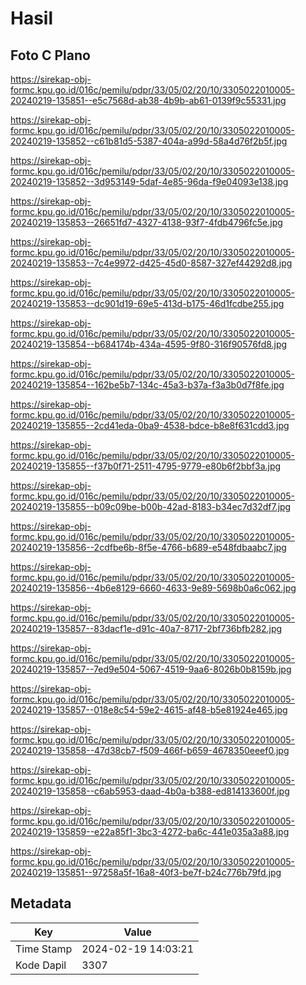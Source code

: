 # Hasil

## Foto C Plano

https://sirekap-obj-formc.kpu.go.id/016c/pemilu/pdpr/33/05/02/20/10/3305022010005-20240219-135851--e5c7568d-ab38-4b9b-ab61-0139f9c55331.jpg

https://sirekap-obj-formc.kpu.go.id/016c/pemilu/pdpr/33/05/02/20/10/3305022010005-20240219-135852--c61b81d5-5387-404a-a99d-58a4d76f2b5f.jpg

https://sirekap-obj-formc.kpu.go.id/016c/pemilu/pdpr/33/05/02/20/10/3305022010005-20240219-135852--3d953149-5daf-4e85-96da-f9e04093e138.jpg

https://sirekap-obj-formc.kpu.go.id/016c/pemilu/pdpr/33/05/02/20/10/3305022010005-20240219-135853--26651fd7-4327-4138-93f7-4fdb4796fc5e.jpg

https://sirekap-obj-formc.kpu.go.id/016c/pemilu/pdpr/33/05/02/20/10/3305022010005-20240219-135853--7c4e9972-d425-45d0-8587-327ef44292d8.jpg

https://sirekap-obj-formc.kpu.go.id/016c/pemilu/pdpr/33/05/02/20/10/3305022010005-20240219-135853--dc901d19-69e5-413d-b175-46d1fcdbe255.jpg

https://sirekap-obj-formc.kpu.go.id/016c/pemilu/pdpr/33/05/02/20/10/3305022010005-20240219-135854--b684174b-434a-4595-9f80-316f90576fd8.jpg

https://sirekap-obj-formc.kpu.go.id/016c/pemilu/pdpr/33/05/02/20/10/3305022010005-20240219-135854--162be5b7-134c-45a3-b37a-f3a3b0d7f8fe.jpg

https://sirekap-obj-formc.kpu.go.id/016c/pemilu/pdpr/33/05/02/20/10/3305022010005-20240219-135855--2cd41eda-0ba9-4538-bdce-b8e8f631cdd3.jpg

https://sirekap-obj-formc.kpu.go.id/016c/pemilu/pdpr/33/05/02/20/10/3305022010005-20240219-135855--f37b0f71-2511-4795-9779-e80b6f2bbf3a.jpg

https://sirekap-obj-formc.kpu.go.id/016c/pemilu/pdpr/33/05/02/20/10/3305022010005-20240219-135855--b09c09be-b00b-42ad-8183-b34ec7d32df7.jpg

https://sirekap-obj-formc.kpu.go.id/016c/pemilu/pdpr/33/05/02/20/10/3305022010005-20240219-135856--2cdfbe6b-8f5e-4766-b689-e548fdbaabc7.jpg

https://sirekap-obj-formc.kpu.go.id/016c/pemilu/pdpr/33/05/02/20/10/3305022010005-20240219-135856--4b6e8129-6660-4633-9e89-5698b0a6c062.jpg

https://sirekap-obj-formc.kpu.go.id/016c/pemilu/pdpr/33/05/02/20/10/3305022010005-20240219-135857--83dacf1e-d91c-40a7-8717-2bf736bfb282.jpg

https://sirekap-obj-formc.kpu.go.id/016c/pemilu/pdpr/33/05/02/20/10/3305022010005-20240219-135857--7ed9e504-5067-4519-9aa6-8026b0b8159b.jpg

https://sirekap-obj-formc.kpu.go.id/016c/pemilu/pdpr/33/05/02/20/10/3305022010005-20240219-135857--018e8c54-59e2-4615-af48-b5e81924e465.jpg

https://sirekap-obj-formc.kpu.go.id/016c/pemilu/pdpr/33/05/02/20/10/3305022010005-20240219-135858--47d38cb7-f509-466f-b659-4678350eeef0.jpg

https://sirekap-obj-formc.kpu.go.id/016c/pemilu/pdpr/33/05/02/20/10/3305022010005-20240219-135858--c6ab5953-daad-4b0a-b388-ed814133600f.jpg

https://sirekap-obj-formc.kpu.go.id/016c/pemilu/pdpr/33/05/02/20/10/3305022010005-20240219-135859--e22a85f1-3bc3-4272-ba6c-441e035a3a88.jpg

https://sirekap-obj-formc.kpu.go.id/016c/pemilu/pdpr/33/05/02/20/10/3305022010005-20240219-135851--97258a5f-16a8-40f3-be7f-b24c776b79fd.jpg


## Metadata

| Key        | Value               |
| ---------- | ------------------- |
| Time Stamp | 2024-02-19 14:03:21 |
| Kode Dapil | 3307                |




